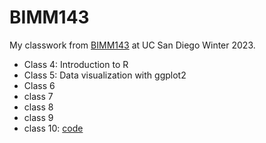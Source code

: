# BIMM143

My classwork from [BIMM143]() at UC San Diego Winter 2023.

- Class 4: Introduction to R 
- Class 5: Data visualization with ggplot2
- Class 6
- class 7
- class 8
- class 9
- class 10: [code](https://github.com/chmac852/bimm143_github/blob/main/class10/class10.qmd)
